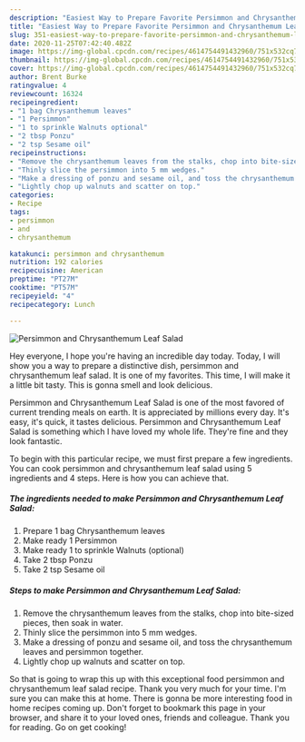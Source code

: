 ```yaml
---
description: "Easiest Way to Prepare Favorite Persimmon and Chrysanthemum Leaf Salad"
title: "Easiest Way to Prepare Favorite Persimmon and Chrysanthemum Leaf Salad"
slug: 351-easiest-way-to-prepare-favorite-persimmon-and-chrysanthemum-leaf-salad
date: 2020-11-25T07:42:40.482Z
image: https://img-global.cpcdn.com/recipes/4614754491432960/751x532cq70/persimmon-and-chrysanthemum-leaf-salad-recipe-main-photo.jpg
thumbnail: https://img-global.cpcdn.com/recipes/4614754491432960/751x532cq70/persimmon-and-chrysanthemum-leaf-salad-recipe-main-photo.jpg
cover: https://img-global.cpcdn.com/recipes/4614754491432960/751x532cq70/persimmon-and-chrysanthemum-leaf-salad-recipe-main-photo.jpg
author: Brent Burke
ratingvalue: 4
reviewcount: 16324
recipeingredient:
- "1 bag Chrysanthemum leaves"
- "1 Persimmon"
- "1 to sprinkle Walnuts optional"
- "2 tbsp Ponzu"
- "2 tsp Sesame oil"
recipeinstructions:
- "Remove the chrysanthemum leaves from the stalks, chop into bite-sized pieces, then soak in water."
- "Thinly slice the persimmon into 5 mm wedges."
- "Make a dressing of ponzu and sesame oil, and toss the chrysanthemum leaves and persimmon together."
- "Lightly chop up walnuts and scatter on top."
categories:
- Recipe
tags:
- persimmon
- and
- chrysanthemum

katakunci: persimmon and chrysanthemum 
nutrition: 192 calories
recipecuisine: American
preptime: "PT27M"
cooktime: "PT57M"
recipeyield: "4"
recipecategory: Lunch

---
```



![Persimmon and Chrysanthemum Leaf Salad](https://img-global.cpcdn.com/recipes/4614754491432960/751x532cq70/persimmon-and-chrysanthemum-leaf-salad-recipe-main-photo.jpg)

Hey everyone, I hope you're having an incredible day today. Today, I will show you a way to prepare a distinctive dish, persimmon and chrysanthemum leaf salad. It is one of my favorites. This time, I will make it a little bit tasty. This is gonna smell and look delicious.

Persimmon and Chrysanthemum Leaf Salad is one of the most favored of current trending meals on earth. It is appreciated by millions every day. It's easy, it's quick, it tastes delicious. Persimmon and Chrysanthemum Leaf Salad is something which I have loved my whole life. They're fine and they look fantastic.




To begin with this particular recipe, we must first prepare a few ingredients. You can cook persimmon and chrysanthemum leaf salad using 5 ingredients and 4 steps. Here is how you can achieve that.

<!--inarticleads1-->

##### The ingredients needed to make Persimmon and Chrysanthemum Leaf Salad:

1. Prepare 1 bag Chrysanthemum leaves
1. Make ready 1 Persimmon
1. Make ready 1 to sprinkle Walnuts (optional)
1. Take 2 tbsp Ponzu
1. Take 2 tsp Sesame oil




<!--inarticleads2-->

##### Steps to make Persimmon and Chrysanthemum Leaf Salad:

1. Remove the chrysanthemum leaves from the stalks, chop into bite-sized pieces, then soak in water.
1. Thinly slice the persimmon into 5 mm wedges.
1. Make a dressing of ponzu and sesame oil, and toss the chrysanthemum leaves and persimmon together.
1. Lightly chop up walnuts and scatter on top.




So that is going to wrap this up with this exceptional food persimmon and chrysanthemum leaf salad recipe. Thank you very much for your time. I'm sure you can make this at home. There is gonna be more interesting food in home recipes coming up. Don't forget to bookmark this page in your browser, and share it to your loved ones, friends and colleague. Thank you for reading. Go on get cooking!
